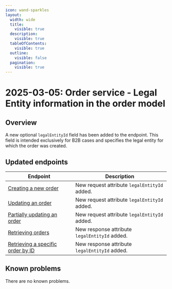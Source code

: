 ```yaml
---
icon: wand-sparkles
layout:
  width: wide
  title:
    visible: true
  description:
    visible: true
  tableOfContents:
    visible: true
  outline:
    visible: false
  pagination:
    visible: true
---
```

# 2025-03-05: Order service - Legal Entity information in the order model

## Overview

A new optional `legalEntityId` field has been added to the endpoint.
This field is intended exclusively for B2B cases and specifies the legal entity for which the order was created.

## Updated endpoints

| Endpoint                                                                                            | Description                                     |
|-----------------------------------------------------------------------------------------------------|-------------------------------------------------|
| [Creating a new order](https://developer.emporix.io/api-references/api-guides/orders/order/api-reference/orders-tenant-managed#post-order-v2-tenant-salesorders)                  | New request attribute `legalEntityId` added.  |
| [Updating an order](https://developer.emporix.io/api-references/api-guides/orders/order/api-reference/orders-tenant-managed#put-order-v2-tenant-salesorders-orderid)                               | New request attribute `legalEntityId` added.  |
| [Partially updating an order](https://developer.emporix.io/api-references/api-guides/orders/order/api-reference/orders-tenant-managed#put-order-v2-tenant-salesorders-orderid)           | New request attribute `legalEntityId` added.  |
| [Retrieving orders](https://developer.emporix.io/api-references/api-guides/orders/order/api-reference/orders-tenant-managed#get-order-v2-tenant-salesorders)                     | New response attribute `legalEntityId` added.  |
| [Retrieving a specific order by ID](https://developer.emporix.io/api-references/api-guides/orders/order/api-reference/orders-tenant-managed#get-order-v2-tenant-salesorders-orderid)    | New response attribute `legalEntityId` added.  |

## Known problems

There are no known problems.